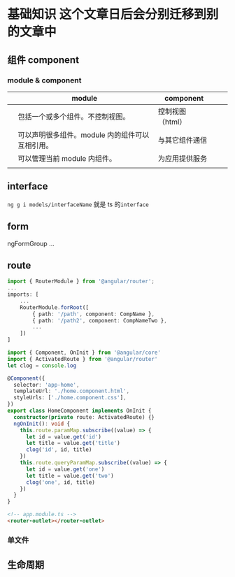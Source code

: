 # 基础知识 这个文章日后会分别迁移到别的文章中

## 组件 component

### module & component

|     | module                                          | component        |     |     |
| --- | ----------------------------------------------- | ---------------- | --- | --- |
|     | 包括一个或多个组件。不控制视图。                | 控制视图（html） |     |     |
|     | 可以声明很多组件。module 内的组件可以互相引用。 | 与其它组件通信   |     |     |
|     | 可以管理当前 module 内组件。                    | 为应用提供服务   |     |     |
|     |                                                 |                  |     |     |

## interface

`ng g i models/interfaceName`
就是 ts 的`interface`

## form

ngFormGroup
...

## route

```ts
import { RouterModule } from '@angular/router';
...
imports: [
    ...
    RouterModule.forRoot([
        { path: '/path', component: CompName },
        { path: '/path2', component: CompNameTwo },
        ...
    ])
]
```

```ts
import { Component, OnInit } from '@angular/core'
import { ActivatedRoute } from '@angular/router'
let clog = console.log

@Component({
  selector: 'app-home',
  templateUrl: './home.component.html',
  styleUrls: ['./home.component.css'],
})
export class HomeComponent implements OnInit {
  constructor(private route: ActivatedRoute) {}
  ngOnInit(): void {
    this.route.paramMap.subscribe((value) => {
      let id = value.get('id')
      let title = value.get('title')
      clog('id', id, title)
    })
    this.route.queryParamMap.subscribe((value) => {
      let id = value.get('one')
      let title = value.get('two')
      clog('one', id, title)
    })
  }
}
```

```html
<!-- app.module.ts -->
<router-outlet></router-outlet>
```

### 单文件

## 生命周期
